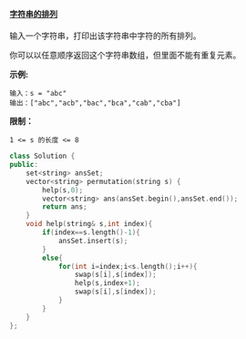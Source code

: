 #### [字符串的排列](https://leetcode-cn.com/problems/zi-fu-chuan-de-pai-lie-lcof/)

输入一个字符串，打印出该字符串中字符的所有排列。

 

你可以以任意顺序返回这个字符串数组，但里面不能有重复元素。

 

**示例:**

```
输入：s = "abc"
输出：["abc","acb","bac","bca","cab","cba"]
```

 

**限制：**

```
1 <= s 的长度 <= 8
```

```c++
class Solution {
public:
    set<string> ansSet;
    vector<string> permutation(string s) {
        help(s,0);
        vector<string> ans(ansSet.begin(),ansSet.end());
        return ans;
    }
    void help(string& s,int index){
        if(index==s.length()-1){
            ansSet.insert(s);
        }
        else{
            for(int i=index;i<s.length();i++){
                swap(s[i],s[index]);
                help(s,index+1);
                swap(s[i],s[index]);
            }
        }
    }
};
```

